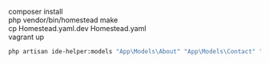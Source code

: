 composer install   
php vendor/bin/homestead make  
cp Homestead.yaml.dev Homestead.yaml  
vagrant up  

```bash
php artisan ide-helper:models "App\Models\About" "App\Models\Contact" "App\Models\History" "App\Models\HistoryList" "App\Models\Image" "App\Models\Log" "App\Models\MainSlider" "App\Models\Menu" "App\Models\Movie" "App\Models\Post" "App\Models\Spam" "App\Models\User"  
```


